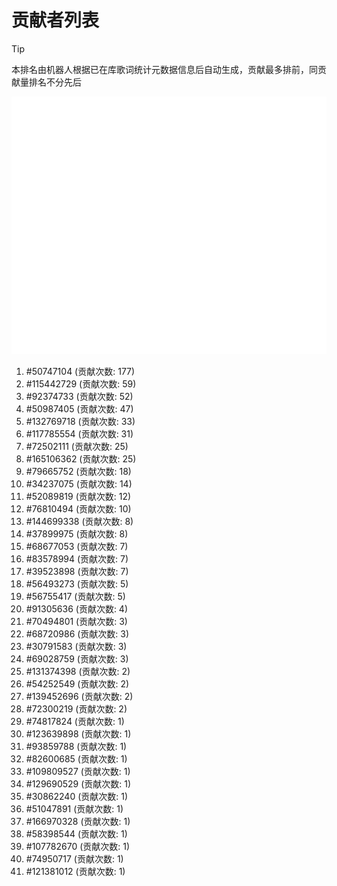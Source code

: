 # 贡献者列表

> [!TIP]
> 本排名由机器人根据已在库歌词统计元数据信息后自动生成，贡献最多排前，同贡献量排名不分先后

![贡献者头像画廊](./CONTRIBUTORS.svg)

1. #50747104 (贡献次数: 177)
2. #115442729 (贡献次数: 59)
3. #92374733 (贡献次数: 52)
4. #50987405 (贡献次数: 47)
5. #132769718 (贡献次数: 33)
6. #117785554 (贡献次数: 31)
7. #72502111 (贡献次数: 25)
8. #165106362 (贡献次数: 25)
9. #79665752 (贡献次数: 18)
10. #34237075 (贡献次数: 14)
11. #52089819 (贡献次数: 12)
12. #76810494 (贡献次数: 10)
13. #144699338 (贡献次数: 8)
14. #37899975 (贡献次数: 8)
15. #68677053 (贡献次数: 7)
16. #83578994 (贡献次数: 7)
17. #39523898 (贡献次数: 7)
18. #56493273 (贡献次数: 5)
19. #56755417 (贡献次数: 5)
20. #91305636 (贡献次数: 4)
21. #70494801 (贡献次数: 3)
22. #68720986 (贡献次数: 3)
23. #30791583 (贡献次数: 3)
24. #69028759 (贡献次数: 3)
25. #131374398 (贡献次数: 2)
26. #54252549 (贡献次数: 2)
27. #139452696 (贡献次数: 2)
28. #72300219 (贡献次数: 2)
29. #74817824 (贡献次数: 1)
30. #123639898 (贡献次数: 1)
31. #93859788 (贡献次数: 1)
32. #82600685 (贡献次数: 1)
33. #109809527 (贡献次数: 1)
34. #129690529 (贡献次数: 1)
35. #30862240 (贡献次数: 1)
36. #51047891 (贡献次数: 1)
37. #166970328 (贡献次数: 1)
38. #58398544 (贡献次数: 1)
39. #107782670 (贡献次数: 1)
40. #74950717 (贡献次数: 1)
41. #121381012 (贡献次数: 1)
